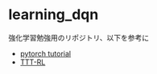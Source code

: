 # learning_dqn
強化学習勉強用のリポジトリ、以下を参考に
- [pytorch tutorial](https://pytorch.org/tutorials/intermediate/reinforcement_q_learning.html)
- [TTT-RL](https://github.com/narisan25/TTT-RL)
